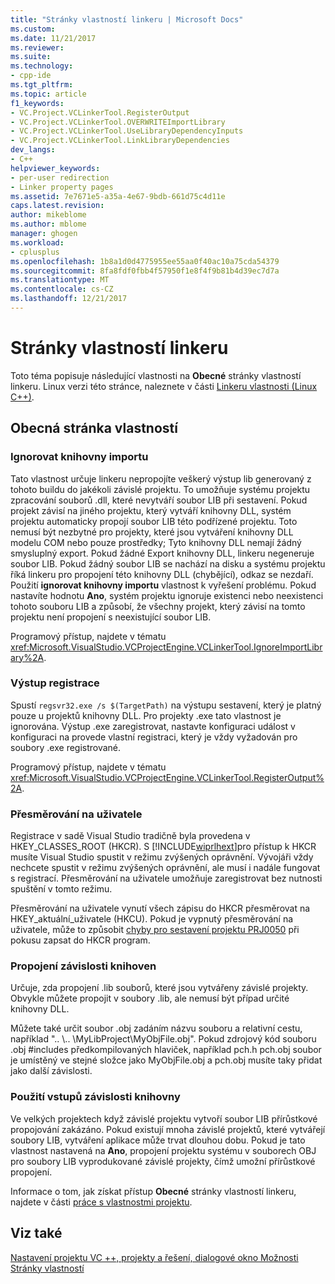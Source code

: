 ```yaml
---
title: "Stránky vlastností linkeru | Microsoft Docs"
ms.custom: 
ms.date: 11/21/2017
ms.reviewer: 
ms.suite: 
ms.technology:
- cpp-ide
ms.tgt_pltfrm: 
ms.topic: article
f1_keywords:
- VC.Project.VCLinkerTool.RegisterOutput
- VC.Project.VCLinkerTool.OVERWRITEImportLibrary
- VC.Project.VCLinkerTool.UseLibraryDependencyInputs
- VC.Project.VCLinkerTool.LinkLibraryDependencies
dev_langs:
- C++
helpviewer_keywords:
- per-user redirection
- Linker property pages
ms.assetid: 7e7671e5-a35a-4e67-9bdb-661d75c4d11e
caps.latest.revision: 
author: mikeblome
ms.author: mblome
manager: ghogen
ms.workload:
- cplusplus
ms.openlocfilehash: 1b8a1d0d4775955ee55aa0f40ac10a75cda54379
ms.sourcegitcommit: 8fa8fdf0fbb4f57950f1e8f4f9b81b4d39ec7d7a
ms.translationtype: MT
ms.contentlocale: cs-CZ
ms.lasthandoff: 12/21/2017
---
```

# <a name="linker-property-pages"></a>Stránky vlastností linkeru

Toto téma popisuje následující vlastnosti na **Obecné** stránky vlastností linkeru. Linux verzi této stránce, naleznete v části [Linkeru vlastnosti (Linux C++)](../linux/prop-pages/linker-linux.md).

## <a name="general-page-properties"></a>Obecná stránka vlastností

### <a name="ignore-import-library"></a>Ignorovat knihovny importu

Tato vlastnost určuje linkeru nepropojíte veškerý výstup lib generovaný z tohoto buildu do jakékoli závislé projektu. To umožňuje systému projektu zpracování souborů .dll, které nevytváří soubor LIB při sestavení. Pokud projekt závisí na jiného projektu, který vytváří knihovny DLL, systém projektu automaticky propojí soubor LIB této podřízené projektu. Toto nemusí být nezbytné pro projekty, které jsou vytváření knihovny DLL modelu COM nebo pouze prostředky; Tyto knihovny DLL nemají žádný smysluplný export. Pokud žádné Export knihovny DLL, linkeru negeneruje soubor LIB. Pokud žádný soubor LIB se nachází na disku a systému projektu říká linkeru pro propojení této knihovny DLL (chybějící), odkaz se nezdaří. Použití **ignorovat knihovny importu** vlastnost k vyřešení problému. Pokud nastavíte hodnotu **Ano**, systém projektu ignoruje existenci nebo neexistenci tohoto souboru LIB a způsobí, že všechny projekt, který závisí na tomto projektu není propojení s neexistující soubor LIB.

Programový přístup, najdete v tématu <xref:Microsoft.VisualStudio.VCProjectEngine.VCLinkerTool.IgnoreImportLibrary%2A>.

### <a name="register-output"></a>Výstup registrace

Spustí `regsvr32.exe /s $(TargetPath)` na výstupu sestavení, který je platný pouze u projektů knihovny DLL. Pro projekty .exe tato vlastnost je ignorována. Výstup .exe zaregistrovat, nastavte konfiguraci událost v konfiguraci na provede vlastní registraci, který je vždy vyžadován pro soubory .exe registrované.

Programový přístup, najdete v tématu <xref:Microsoft.VisualStudio.VCProjectEngine.VCLinkerTool.RegisterOutput%2A>.

### <a name="per-user-redirection"></a>Přesměrování na uživatele

Registrace v sadě Visual Studio tradičně byla provedena v HKEY_CLASSES_ROOT (HKCR). S [!INCLUDE[wiprlhext](../c-runtime-library/reference/includes/wiprlhext_md.md)]pro přístup k HKCR musíte Visual Studio spustit v režimu zvýšených oprávnění. Vývojáři vždy nechcete spustit v režimu zvýšených oprávnění, ale musí i nadále fungovat s registrací. Přesměrování na uživatele umožňuje zaregistrovat bez nutnosti spuštění v tomto režimu.

Přesměrování na uživatele vynutí všech zápisu do HKCR přesměrovat na HKEY\_aktuální\_uživatele (HKCU). Pokud je vypnutý přesměrování na uživatele, může to způsobit [chyby pro sestavení projektu PRJ0050](../error-messages/tool-errors/project-build-error-prj0050.md) při pokusu zapsat do HKCR program.

### <a name="link-library-dependencies"></a>Propojení závislosti knihoven

Určuje, zda propojení .lib souborů, které jsou vytvářeny závislé projekty. Obvykle můžete propojit v soubory .lib, ale nemusí být případ určité knihovny DLL.

Můžete také určit soubor .obj zadáním názvu souboru a relativní cestu, například ".. \\.. \MyLibProject\MyObjFile.obj". Pokud zdrojový kód souboru .obj #includes předkompilovaných hlaviček, například pch.h pch.obj soubor je umístěný ve stejné složce jako MyObjFile.obj a pch.obj musíte taky přidat jako další závislosti.

### <a name="use-library-dependency-inputs"></a>Použití vstupů závislosti knihovny

Ve velkých projektech když závislé projektu vytvoří soubor LIB přírůstkové propojování zakázáno. Pokud existují mnoha závislé projektů, které vytvářejí soubory LIB, vytváření aplikace může trvat dlouhou dobu. Pokud je tato vlastnost nastavená na **Ano**, propojení projektu systému v souborech OBJ pro soubory LIB vyprodukované závislé projekty, čímž umožní přírůstkové propojení.

Informace o tom, jak získat přístup **Obecné** stránky vlastností linkeru, najdete v části [práce s vlastnostmi projektu](../ide/working-with-project-properties.md).

## <a name="see-also"></a>Viz také

[Nastavení projektu VC ++, projekty a řešení, dialogové okno Možnosti](/visualstudio/ide/reference/vcpp-project-settings-projects-and-solutions-options-dialog-box)  
[Stránky vlastností](../ide/property-pages-visual-cpp.md)  